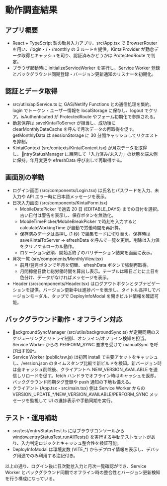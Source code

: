 # 動作調査結果

## アプリ概要
- React + TypeScript 製の勤怠入力アプリ。src/App.tsx で BrowserRouter を用い、/login・/・/monthly の 3 ルートを提供。KintaiProvider が勤怠データ取得とキャッシュを司り、認証済みかどうかは ProtectedRoute で判定。
- ブラウザ起動時に initializeServiceWorker を実行し、Service Worker 登録とバックグラウンド同期登録・バージョン更新通知のリスナーを初期化。

## 認証とデータ取得
- src/utils/apiService.ts に GAS/Netlify Functions との通信処理を集約。login でトークン・ユーザー情報を localStorage に保存し、logout でクリア。isAuthenticated が ProtectedRoute やフォーム初期化で参照される。
- 勤怠保存は saveKintaiToServer が担当し、成功後に clearMonthlyDataCache を呼んで月次データの再取得を促す。getMonthlyData は sessionStorage に 30 分間キャッシュしてリクエストを抑制。
- KintaiContext (src/contexts/KintaiContext.tsx) が月次データを取得し、ntryStatusManager に展開して「入力済み/未入力」の状態を端末側に保持。年月変更や efreshData 呼び出しで再取得する。

## 画面別の挙動
- ログイン画面 (src/components/Login.tsx) は氏名とパスワードを入力、未入力や API エラー時に日本語メッセージを表示。
- 日次入力画面 (src/components/KintaiForm.tsx)
  - MobileDatePicker で過去 20 日 (EDITABLE_DAYS) までの日付を選択。古い日付は警告を表示し、保存ボタンを無効化。
  - MobileTimePicker/MobileBreakPicker で時刻を入力すると calculateWorkingTime が自動で労働時間を再計算。
  - 保存済みデータは長押し (1 秒) で編集モードに切り替え。保存時は saveKintaiToServer → efreshData を呼んで一覧を更新。削除は入力値をクリアするローカル動作。
  - ロケーション必須、開始≦終了のバリデーション結果を画面に表示。
- 月次一覧 (src/components/MonthlyView.tsx)
  - 前月/翌月ボタンで年月を切替、efreshData ボタンで強制再取得。
  - 月間稼働日数と総労働時間を算出し表示。テーブルは曜日ごとに土日を色分け、データがなければメッセージを表示。
- Header (src/components/Header.tsx) はログアウトボタンとタブナビゲーションを提供。バージョン更新中は進捗バーを表示し、タイトル長押しでバージョンモーダル、タップで DeployInfoModal を開きビルド情報を確認可能。

## バックグラウンド動作・オフライン対応
- ackgroundSyncManager (src/utils/backgroundSync.ts) が定期同期のスケジューリングとリトライ制御、オンライン/オフライン検知を担当。Service Worker からの PERFORM_SYNC 要求を受けて manualSync を呼び出す設計。
- Service Worker (public/sw.js) は初回 install で主要アセットをキャッシュし、/version.json のタイムスタンプ比較で新ビルドを検知。新バージョン時は全キャッシュ削除後、クライアントへ NEW_VERSION_AVAILABLE を送信しリロードを促す。fetch ハンドラでオフライン時はキャッシュを返却。バックグラウンド同期タグ登録や push 通知の下地も備える。
- クライアント (App.tsx・src/main.tsx) 側は Service Worker からの VERSION_UPDATE_*/NEW_VERSION_AVAILABLE/PERFORM_SYNC メッセージを監視して UI の進捗表示や手動同期を実行。

## テスト・運用補助
- src/test/entryStatusTest.ts にはブラウザコンソールから window.entryStatusTest.runAllTests() を実行する手動テストセットがあり、入力判定ロジックとキャッシュ整合性を検証可能。
- DeployInfoModal は環境変数 (VITE_*) からデプロイ情報を表示し、デバッグ用途でのみ利用する注記付き。

以上の通り、ログイン後に日次勤怠入力と月次一覧確認ができ、Service Worker とバックグラウンド同期でオフライン時の整合性とバージョン更新検知を行う構成になっている。
